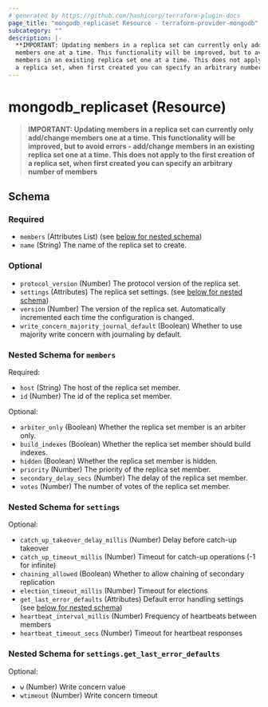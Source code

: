 ```yaml
---
# generated by https://github.com/hashicorp/terraform-plugin-docs
page_title: "mongodb_replicaset Resource - terraform-provider-mongodb"
subcategory: ""
description: |-
  **IMPORTANT: Updating members in a replica set can currently only add/change
  members one at a time. This functionality will be improved, but to avoid errors - add/change
  members in an existing replica set one at a time. This does not apply to the first creation of
  a replica set, when first created you can specify an arbitrary number of members**
---
```


# mongodb_replicaset (Resource)

> **IMPORTANT: Updating members in a replica set can currently only add/change
> members one at a time. This functionality will be improved, but to avoid errors - add/change
> members in an existing replica set one at a time. This does not apply to the first creation of
> a replica set, when first created you can specify an arbitrary number of members**



<!-- schema generated by tfplugindocs -->
## Schema

### Required

- `members` (Attributes List) (see [below for nested schema](#nestedatt--members))
- `name` (String) The name of the replica set to create.

### Optional

- `protocol_version` (Number) The protocol version of the replica set.
- `settings` (Attributes) The replica set settings. (see [below for nested schema](#nestedatt--settings))
- `version` (Number) The version of the replica set. Automatically incremented each time the configuration is changed.
- `write_concern_majority_journal_default` (Boolean) Whether to use majority write concern with journaling by default.

<a id="nestedatt--members"></a>
### Nested Schema for `members`

Required:

- `host` (String) The host of the replica set member.
- `id` (Number) The id of the replica set member.

Optional:

- `arbiter_only` (Boolean) Whether the replica set member is an arbiter only.
- `build_indexes` (Boolean) Whether the replica set member should build indexes.
- `hidden` (Boolean) Whether the replica set member is hidden.
- `priority` (Number) The priority of the replica set member.
- `secondary_delay_secs` (Number) The delay of the replica set member.
- `votes` (Number) The number of votes of the replica set member.


<a id="nestedatt--settings"></a>
### Nested Schema for `settings`

Optional:

- `catch_up_takeover_delay_millis` (Number) Delay before catch-up takeover
- `catch_up_timeout_millis` (Number) Timeout for catch-up operations (-1 for infinite)
- `chaining_allowed` (Boolean) Whether to allow chaining of secondary replication
- `election_timeout_millis` (Number) Timeout for elections
- `get_last_error_defaults` (Attributes) Default error handling settings (see [below for nested schema](#nestedatt--settings--get_last_error_defaults))
- `heartbeat_interval_millis` (Number) Frequency of heartbeats between members
- `heartbeat_timeout_secs` (Number) Timeout for heartbeat responses

<a id="nestedatt--settings--get_last_error_defaults"></a>
### Nested Schema for `settings.get_last_error_defaults`

Optional:

- `w` (Number) Write concern value
- `wtimeout` (Number) Write concern timeout
